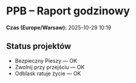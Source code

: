 # PPB – Raport godzinowy
**Czas (Europe/Warsaw):** 2025-10-29 10:19

## Status projektów
- Bezpieczny Pieszy — OK
- Zwolnij przy przejściu — OK
- Odblask ratuje życie — OK

